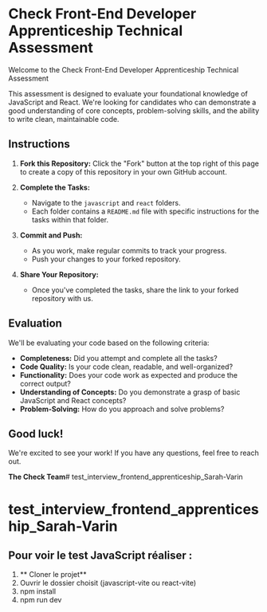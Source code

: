 # Check Front-End Developer Apprenticeship Technical Assessment

Welcome to the Check Front-End Developer Apprenticeship Technical Assessment

This assessment is designed to evaluate your foundational knowledge of JavaScript and React. We're looking for candidates who can demonstrate a good understanding of core concepts, problem-solving skills, and the ability to write clean, maintainable code.

## Instructions

1. **Fork this Repository:** Click the "Fork" button at the top right of this page to create a copy of this repository in your own GitHub account.

2. **Complete the Tasks:**
   * Navigate to the `javascript` and `react` folders.
   * Each folder contains a `README.md` file with specific instructions for the tasks within that folder.

3. **Commit and Push:**
   * As you work, make regular commits to track your progress.
   * Push your changes to your forked repository.

4. **Share Your Repository:**
   * Once you've completed the tasks, share the link to your forked repository with us.

## Evaluation

We'll be evaluating your code based on the following criteria:

* **Completeness:** Did you attempt and complete all the tasks?
* **Code Quality:** Is your code clean, readable, and well-organized?
* **Functionality:** Does your code work as expected and produce the correct output?
* **Understanding of Concepts:** Do you demonstrate a grasp of basic JavaScript and React concepts?
* **Problem-Solving:** How do you approach and solve problems?

## Good luck!

We're excited to see your work! If you have any questions, feel free to reach out.

**The Check Team**# test_interview_frontend_apprenticeship_Sarah-Varin
# test_interview_frontend_apprenticeship_Sarah-Varin
## Pour voir le test JavaScript réaliser :
1. ** Cloner le projet**
2. Ouvrir le dossier choisit (javascript-vite ou react-vite)
3. npm install
4. npm run dev


